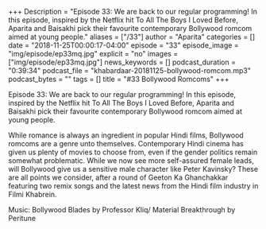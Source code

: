 +++
Description = "Episode 33: We are back to our regular programming! In this episode, inspired by the Netflix hit To All The Boys I Loved Before, Aparita and Baisakhi pick their favourite contemporary Bollywood romcom aimed at young people."
aliases = ["/33"]
author = "Aparita"
categories = []
date = "2018-11-25T00:00:17-04:00"
episode = "33"
episode_image = "img/episode/ep33mq.jpg"
explicit = "no"
images = ["img/episode/ep33mq.jpg"]
news_keywords = []
podcast_duration = "0:39:34"
podcast_file = "khabardaar-20181125-bollywood-romcom.mp3"
podcast_bytes = ""
tags = []
title = "#33 Bollywood Romcoms"
+++

Episode 33: We are back to our regular programming! In this episode, inspired by the Netflix hit To All The Boys I Loved Before, Aparita and Baisakhi pick their favourite contemporary Bollywood romcom aimed at young people.

While romance is always an ingredient in popular Hindi films, Bollywood romcoms are a genre unto themselves. Contemporary Hindi cinema has given us plenty of movies to choose from, even if the gender politics remain somewhat problematic. While we now see more self-assured female leads, will Bollywood give us a sensitive male character like Peter Kavinsky? These are all points we consider, after a round of Geeton Ka Ghanchakkar featuring two remix songs and the latest news from the Hindi film industry in Filmi Khabrein.

Music: Bollywood Blades by Professor Kliq/ Material Breakthrough by Peritune
